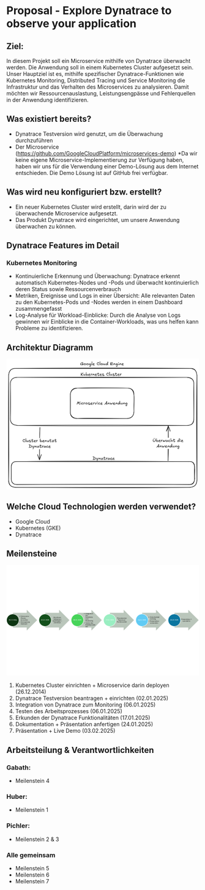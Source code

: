 # Proposal - Explore Dynatrace to observe your application 

## Ziel: 
In diesem Projekt soll ein Microservice mithilfe von Dynatrace überwacht werden. Die Anwendung soll in einem Kubernetes Cluster aufgesetzt sein. Unser Hauptziel ist es, mithilfe spezifischer Dynatrace-Funktionen wie Kubernetes Monitoring, Distributed Tracing und Service Monitoring die Infrastruktur und das Verhalten des Microservices zu analysieren. Damit möchten wir Ressourcenauslastung, Leistungsengpässe und Fehlerquellen in der Anwendung identifizieren.

## Was existiert bereits? 
- Dynatrace Testversion wird genutzt, um die Überwachung durchzuführen 
- Der Microservice (https://github.com/GoogleCloudPlatform/microservices-demo)  *Da wir keine eigene Microservice-Implementierung zur Verfügung haben, haben wir uns für die Verwendung einer Demo-Lösung aus dem Internet entschieden. Die Demo Lösung ist auf GitHub frei verfügbar.

## Was wird neu konfiguriert bzw. erstellt? 
- Ein neuer Kubernetes Cluster wird erstellt, darin wird der zu überwachende Microservice aufgesetzt. 
- Das Produkt Dynatrace wird eingerichtet, um unsere Anwendung überwachen zu können.

## Dynatrace Features im Detail
### Kubernetes Monitoring
- Kontinuierliche Erkennung und Überwachung: Dynatrace erkennt automatisch Kubernetes-Nodes und -Pods und überwacht kontinuierlich deren Status sowie Ressourcenverbrauch
- Metriken, Ereignisse und Logs in einer Übersicht: Alle relevanten Daten zu den Kubernetes-Pods und -Nodes werden in einem Dashboard zusammengefasst
- Log-Analyse für Workload-Einblicke: Durch die Analyse von Logs gewinnen wir Einblicke in die Container-Workloads, was uns helfen kann Probleme zu identifizieren.

## Architektur Diagramm 
![Architektur Diagramm](https://github.com/PichlerSophie/CLC-Projekt_Explore-Dynatrace/blob/main/ArchitekturDiagramm.png)

## Welche Cloud Technologien werden verwendet? 
- Google Cloud 
- Kubernetes (GKE) 
- Dynatrace 

## Meilensteine 
![Meilensteine](https://github.com/PichlerSophie/CLC-Projekt_Explore-Dynatrace/blob/main/meilensteineCLC.png)
1) Kubernetes Cluster einrichten + Microservice darin deployen (26.12.2014) 
2) Dynatrace Testversion beantragen + einrichten (02.01.2025)
3) Integration von Dynatrace zum Monitoring (06.01.2025)
4) Testen des Arbeitsprozesses (06.01.2025)
5) Erkunden der Dynatrace Funktionalitäten (17.01.2025)
6) Dokumentation + Präsentation anfertigen (24.01.2025)
7) Präsentation + Live Demo (03.02.2025) 

## Arbeitsteilung & Verantwortlichkeiten 

### Gabath: 
- Meilenstein 4 

### Huber: 
- Meilenstein 1 

### Pichler: 
- Meilenstein 2 & 3 

### Alle gemeinsam 
- Meilenstein 5 
- Meilenstein 6 
- Meilenstein 7 

